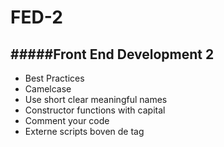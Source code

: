 FED-2
=====

#####Front End Development 2
-----

* Best Practices
* Camelcase
* Use short clear meaningful names
* Constructor functions with capital
* Comment your code
* Externe scripts boven de </body> tag
